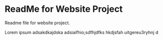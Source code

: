 # ReadMe for Website Project

Readme file for website project.

Lorem ipsum adsakdkajdska adsiaifhio;sdfhjdfks hkdjsfah uitgereu3ryhnj d
